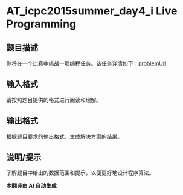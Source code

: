 # AT_icpc2015summer_day4_i Live Programming

## 题目描述

你将在一个比赛中挑战一项编程任务。该任务详情如下：[problemUrl](https://atcoder.jp/contests/jag2015summer-day4/tasks/icpc2015summer_day4_i)

## 输入格式

请按照题目提供的格式进行阅读和理解。

## 输出格式

根据题目要求的输出格式，生成解决方案的结果。

## 说明/提示

了解题目中给出的数据范围和提示，以便更好地设计程序算法。

 **本翻译由 AI 自动生成**
